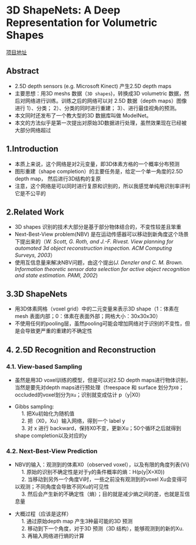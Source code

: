 # 3D ShapeNets: A Deep Representation for Volumetric Shapes

[项目地址](#http://3dshapenets.cs.princeton.edu/)

## Abstract

+ 2.5D depth sensors (e.g. Microsoft Kinect) 产生2.5D depth maps
+ 主要思想：用3D meshs 数据（`3D shapes`)，转换成3D volumetric 数据，然后对网络进行训练。训练之后的网络可以对 2.5D 数据（depth maps）图像进行 1）、分类； 2）、分类的同时进行重建； 3）、进行最佳视角的预测。
+ 本文同时还发布了一个教大型的3D 数据库叫做 ModelNet。
+ 本文的方法似乎是第一次提出对原始3D数据进行处理，虽然效果现在已经被大部分网络超过

## 1.Introduction

+ 本质上来说，这个网络是对2元变量，即3D体素方格的一个概率分布预测
+ 图形重建（shape completion）的主要任务是，给定一个单一角度的2.5D depth map， 然后进行3D结构的复原
+ 注意，这个网络是可以同时进行复原和识别的，所以我感觉单纯用识别率评判它是不公平的

## 2.Related Work

+ 3D shapes 识别的技术大部分是基于部分物体结合的，不变性较差且笨重
+ Next-Best-View problem(NBV) 是在运动传感器可以移动到新角度这个场景下提出来的（*W. Scott, G. Roth, and J.-F. Rivest. View planning for automated 3d object reconstruction inspection. ACM Computing Surveys, 2003*）
+ 使用互信息量来解决NBV问题，由这个提出(*J. Denzler and C. M. Brown. Information theoretic sensor data selection for active object recognition and state estimation. PAMI, 2002*)

## 3.3D ShapeNets

+ 用3D体素网格（voxel grid）中的二元变量来表示3D shape（1：体素在mesh 表面内部；0：体素在表面外部；网格大小：30x30x30）
+ 不使用任何的pooling层，虽然pooling可能会增加网络对于识别的不变性，但是会导致更严重的重建的不确定性

## 4. 2.5D Recognition and Reconstruction
### 4.1. View-based Sampling

+ 虽然是用3D voxel训练的模型，但是可以对2.5D depth maps进行物体识别，当然是要先对depth maps进行预处理（freespace 和 surface 划分为`X0`；occluded的voxel划分为`Xu`；识别就变成估计 p（y|X0）

+ Gibbs sampling:<br>
&emsp; 1. 把Xu初始化为随机值<br>
&emsp; 2. 把（X0，Xu）输入网络，得到一个 label y<br>
&emsp; 3. 对 x 进行 backward，保持X0不变，更新Xu；50个循环之后就得到shape completion以及对应的y

### 4.2. Next-Best-View Prediction

+ NBV的输入：观测到的体素X0（observed voxel），以及有限的角度列表{Vi}<br>
&emsp; 1. 原始的识别不确定性是对于y的条件概率的熵：H(p(y|X=X0))<br>
&emsp; 2. 当移动到另外一个角度Vi时，一些之前没有观测到的voxel Xu会变得可以观测；不同角度会导致不同Xu的可见性<br>
&emsp; 3. 然后会产生新的不确定性（熵）；目的就是减少熵之间的差，也就是互信息量

+ 大概过程（应该是这样）<br>
&emsp; 1. 通过原始depth map 产生3种最可能的3D 预测<br>
&emsp; 2. 移动到下一个角度，对于3D 预测（3D 结构），能够观测到的新的Xu.<br>
&emsp; 3. 再输入网络进行熵的计算
